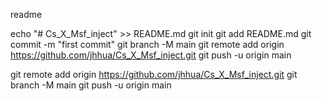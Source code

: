 readme

echo "# Cs_X_Msf_inject" >> README.md
git init
git add README.md
git commit -m "first commit"
git branch -M main
git remote add origin https://github.com/jhhua/Cs_X_Msf_inject.git
git push -u origin main

git remote add origin https://github.com/jhhua/Cs_X_Msf_inject.git
git branch -M main
git push -u origin main
